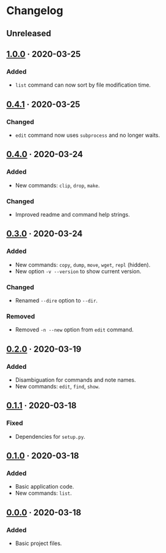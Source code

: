 Changelog
=========

Unreleased
----------

[1.0.0] · 2020-03-25
--------------------

### Added
- `list` command can now sort by file modification time.

[0.4.1] · 2020-03-25
--------------------

### Changed
- `edit` command now uses `subprocess` and no longer waits.

[0.4.0] · 2020-03-24
--------------------

### Added
- New commands: `clip`, `drop`, `make`.

### Changed
- Improved readme and command help strings.

[0.3.0] · 2020-03-24
--------------------

### Added
- New commands: `copy`, `dump`, `move`, `wget`, `repl` (hidden).
- New option `-v --version` to show current version.

### Changed
- Renamed `--dire` option to `--dir`.

### Removed
- Removed `-n --new` option from `edit` command.

[0.2.0] · 2020-03-19
--------------------

### Added
- Disambiguation for commands and note names.
- New commands: `edit`, `find`, `show`.

[0.1.1] · 2020-03-18
--------------------

### Fixed
- Dependencies for `setup.py`.

[0.1.0] · 2020-03-18
--------------------

### Added
- Basic application code.
- New commands: `list`.

[0.0.0] · 2020-03-18
--------------------

### Added
- Basic project files.

[Unreleased]: https://github.com/posce/posce/commits/master
[1.0.0]:      https://github.com/posce/posce/commits/1.0.0
[0.4.1]:      https://github.com/posce/posce/commits/0.4.1
[0.4.0]:      https://github.com/posce/posce/commits/0.4.0
[0.3.0]:      https://github.com/posce/posce/commits/0.3.0
[0.2.0]:      https://github.com/posce/posce/commits/0.2.0
[0.1.1]:      https://github.com/posce/posce/commits/0.1.1
[0.1.0]:      https://github.com/posce/posce/commits/0.1.0
[0.0.0]:      https://github.com/posce/posce/commits/0.0.0
